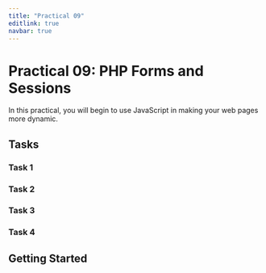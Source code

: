 ```yaml
---
title: "Practical 09"
editlink: true
navbar: true
---
```


# Practical 09: PHP Forms and Sessions

In this practical, you will begin to use JavaScript in making your web pages more dynamic.

## Tasks

### Task 1

### Task 2

### Task 3

### Task 4

## Getting Started

<!-- ::: warning SUBMISSION
**Complete the given practical and submit it as your lecture attendance for Week 10.**
::: -->
